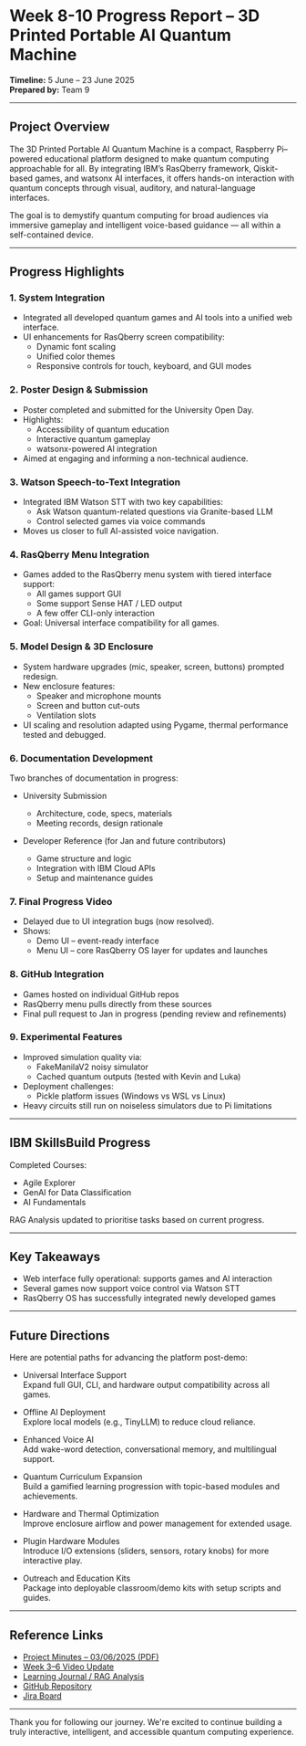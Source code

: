 # Week 8-10 Progress Report – 3D Printed Portable AI Quantum Machine

**Timeline:** 5 June – 23 June 2025  
**Prepared by:** Team 9  

---

## Project Overview

The 3D Printed Portable AI Quantum Machine is a compact, Raspberry Pi–powered educational platform designed to make quantum computing approachable for all. By integrating IBM’s RasQberry framework, Qiskit-based games, and watsonx AI interfaces, it offers hands-on interaction with quantum concepts through visual, auditory, and natural-language interfaces.

The goal is to demystify quantum computing for broad audiences via immersive gameplay and intelligent voice-based guidance — all within a self-contained device.

---

## Progress Highlights

### 1. System Integration
- Integrated all developed quantum games and AI tools into a unified web interface.
- UI enhancements for RasQberry screen compatibility:
  - Dynamic font scaling
  - Unified color themes
  - Responsive controls for touch, keyboard, and GUI modes

### 2. Poster Design & Submission
- Poster completed and submitted for the University Open Day.
- Highlights:
  - Accessibility of quantum education
  - Interactive quantum gameplay
  - watsonx-powered AI integration
- Aimed at engaging and informing a non-technical audience.

### 3. Watson Speech-to-Text Integration
- Integrated IBM Watson STT with two key capabilities:
  - Ask Watson quantum-related questions via Granite-based LLM
  - Control selected games via voice commands
- Moves us closer to full AI-assisted voice navigation.

### 4. RasQberry Menu Integration
- Games added to the RasQberry menu system with tiered interface support:
  - All games support GUI
  - Some support Sense HAT / LED output
  - A few offer CLI-only interaction
- Goal: Universal interface compatibility for all games.

### 5. Model Design & 3D Enclosure
- System hardware upgrades (mic, speaker, screen, buttons) prompted redesign.
- New enclosure features:
  - Speaker and microphone mounts
  - Screen and button cut-outs
  - Ventilation slots
- UI scaling and resolution adapted using Pygame, thermal performance tested and debugged.

### 6. Documentation Development
Two branches of documentation in progress:

- University Submission
  - Architecture, code, specs, materials
  - Meeting records, design rationale

- Developer Reference (for Jan and future contributors)
  - Game structure and logic
  - Integration with IBM Cloud APIs
  - Setup and maintenance guides

### 7. Final Progress Video
- Delayed due to UI integration bugs (now resolved).
- Shows:
  - Demo UI – event-ready interface
  - Menu UI – core RasQberry OS layer for updates and launches

### 8. GitHub Integration
- Games hosted on individual GitHub repos
- RasQberry menu pulls directly from these sources
- Final pull request to Jan in progress (pending review and refinements)

### 9. Experimental Features
- Improved simulation quality via:
  - FakeManilaV2 noisy simulator
  - Cached quantum outputs (tested with Kevin and Luka)
- Deployment challenges:
  - Pickle platform issues (Windows vs WSL vs Linux)
- Heavy circuits still run on noiseless simulators due to Pi limitations

---

## IBM SkillsBuild Progress

Completed Courses:
- Agile Explorer  
- GenAI for Data Classification  
- AI Fundamentals

RAG Analysis updated to prioritise tasks based on current progress.

---

## Key Takeaways

- Web interface fully operational: supports games and AI interaction  
- Several games now support voice control via Watson STT  
- RasQberry OS has successfully integrated newly developed games  

---

## Future Directions

Here are potential paths for advancing the platform post-demo:

- Universal Interface Support  
  Expand full GUI, CLI, and hardware output compatibility across all games.

- Offline AI Deployment  
  Explore local models (e.g., TinyLLM) to reduce cloud reliance.

- Enhanced Voice AI  
  Add wake-word detection, conversational memory, and multilingual support.

- Quantum Curriculum Expansion  
  Build a gamified learning progression with topic-based modules and achievements.

- Hardware and Thermal Optimization  
  Improve enclosure airflow and power management for extended usage.

- Plugin Hardware Modules  
  Introduce I/O extensions (sliders, sensors, rotary knobs) for more interactive play.

- Outreach and Education Kits  
  Package into deployable classroom/demo kits with setup scripts and guides.

---

## Reference Links

- [Project Minutes – 03/06/2025 (PDF)](https://1drv.ms/b/c/1772c53d76259fc4/EXuCs8A4DbhCuAW8g1zfctYBbxj7GsIyjUK4-_qUwMNh_w?e=f5GYdg)  
- [Week 3–6 Video Update](https://1drv.ms/v/c/1772c53d76259fc4/EUK-lWt6yeRLuQLRQlDd9acBM8vOAQppoUycONMfOCWMKw?e=OLRzbD)  
- [Learning Journal / RAG Analysis](https://docs.google.com/spreadsheets/d/1sF9Oc2OouF73Z6AvovJ69b6G2dEbBKRIfdPd3dAS7XI/edit?usp=sharing)  
- [GitHub Repository](https://github.com/EddieMoualek2003/ibm_imperial_qc)  
- [Jira Board](https://team9ibmquantum.atlassian.net/jira/software/projects/AQMP/summary?atlOrigin=eyJpIjoiN2IwNmVlOTcwNTMwNGExOTk2MTJkYjA2Y2VlOTk2OGUiLCJwIjoiaiJ9)

---

Thank you for following our journey. We're excited to continue building a truly interactive, intelligent, and accessible quantum computing experience.
